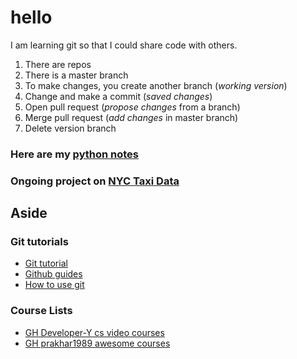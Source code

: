 # hello

I am learning git so that I could share code with others. 

1. There are repos 
2. There is a master branch
3. To make changes, you create another branch (_working version_)
4. Change and make a commit (_saved changes_)
5. Open pull request (_propose changes_ from a branch)
6. Merge pull request (_add changes_ in master branch)
7. Delete version branch 

### Here are my [python notes](https://github.com/jArumugam/python-notes)
### Ongoing project on [NYC Taxi Data](https://github.com/jArumugam/BigFish)


## Aside
### Git tutorials
- [Git tutorial](https://try.github.io/levels/1/challenges/1) 
- [Github guides](https://guides.github.com/)
- [How to use git](http://lifehacker.com/5983680/how-the-heck-do-i-use-github)

### Course Lists
- [GH Developer-Y cs video courses](https://github.com/Developer-Y/cs-video-courses)
- [GH prakhar1989 awesome courses](https://github.com/prakhar1989/awesome-courses)
